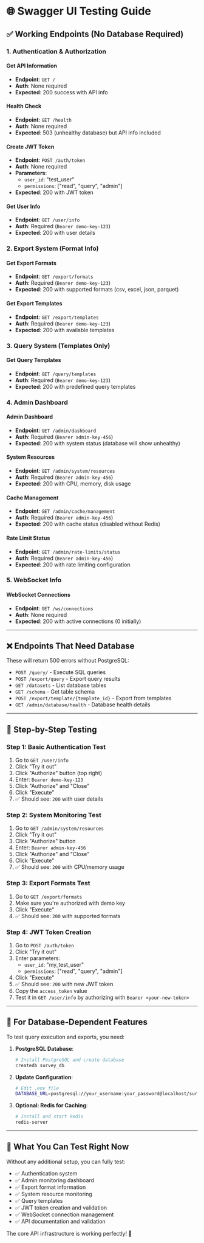 # 🌐 Swagger UI Testing Guide

## ✅ **Working Endpoints (No Database Required)**

### 1. **Authentication & Authorization**

#### Get API Information
- **Endpoint**: `GET /`
- **Auth**: None required
- **Expected**: 200 success with API info

#### Health Check
- **Endpoint**: `GET /health`
- **Auth**: None required
- **Expected**: 503 (unhealthy database) but API info included

#### Create JWT Token
- **Endpoint**: `POST /auth/token`
- **Auth**: None required
- **Parameters**: 
  - `user_id`: "test_user"
  - `permissions`: ["read", "query", "admin"]
- **Expected**: 200 with JWT token

#### Get User Info
- **Endpoint**: `GET /user/info`
- **Auth**: Required (`Bearer demo-key-123`)
- **Expected**: 200 with user details

### 2. **Export System (Format Info)**

#### Get Export Formats
- **Endpoint**: `GET /export/formats`
- **Auth**: Required (`Bearer demo-key-123`)
- **Expected**: 200 with supported formats (csv, excel, json, parquet)

#### Get Export Templates
- **Endpoint**: `GET /export/templates`
- **Auth**: Required (`Bearer demo-key-123`)
- **Expected**: 200 with available templates

### 3. **Query System (Templates Only)**

#### Get Query Templates
- **Endpoint**: `GET /query/templates`
- **Auth**: Required (`Bearer demo-key-123`)
- **Expected**: 200 with predefined query templates

### 4. **Admin Dashboard**

#### Admin Dashboard
- **Endpoint**: `GET /admin/dashboard`
- **Auth**: Required (`Bearer admin-key-456`)
- **Expected**: 200 with system status (database will show unhealthy)

#### System Resources
- **Endpoint**: `GET /admin/system/resources`
- **Auth**: Required (`Bearer admin-key-456`)
- **Expected**: 200 with CPU, memory, disk usage

#### Cache Management
- **Endpoint**: `GET /admin/cache/management`
- **Auth**: Required (`Bearer admin-key-456`)
- **Expected**: 200 with cache status (disabled without Redis)

#### Rate Limit Status
- **Endpoint**: `GET /admin/rate-limits/status`
- **Auth**: Required (`Bearer admin-key-456`)
- **Expected**: 200 with rate limiting configuration

### 5. **WebSocket Info**

#### WebSocket Connections
- **Endpoint**: `GET /ws/connections`
- **Auth**: None required
- **Expected**: 200 with active connections (0 initially)

---

## ❌ **Endpoints That Need Database**

These will return 500 errors without PostgreSQL:

- `POST /query/` - Execute SQL queries
- `POST /export/query` - Export query results
- `GET /datasets` - List database tables
- `GET /schema` - Get table schema
- `POST /export/template/{template_id}` - Export from templates
- `GET /admin/database/health` - Database health details

---

## 🧪 **Step-by-Step Testing**

### Step 1: Basic Authentication Test
1. Go to `GET /user/info`
2. Click "Try it out"
3. Click "Authorize" button (top right)
4. Enter: `Bearer demo-key-123`
5. Click "Authorize" and "Close"
6. Click "Execute"
7. ✅ Should see: `200` with user details

### Step 2: System Monitoring Test
1. Go to `GET /admin/system/resources`
2. Click "Try it out"
3. Click "Authorize" button
4. Enter: `Bearer admin-key-456`
5. Click "Authorize" and "Close"
6. Click "Execute"
7. ✅ Should see: `200` with CPU/memory usage

### Step 3: Export Formats Test
1. Go to `GET /export/formats`
2. Make sure you're authorized with demo key
3. Click "Execute"
4. ✅ Should see: `200` with supported formats

### Step 4: JWT Token Creation
1. Go to `POST /auth/token`
2. Click "Try it out"
3. Enter parameters:
   - `user_id`: "my_test_user"
   - `permissions`: ["read", "query", "admin"]
4. Click "Execute"
5. ✅ Should see: `200` with new JWT token
6. Copy the `access_token` value
7. Test it in `GET /user/info` by authorizing with `Bearer <your-new-token>`

---

## 🔧 **For Database-Dependent Features**

To test query execution and exports, you need:

1. **PostgreSQL Database**:
   ```bash
   # Install PostgreSQL and create database
   createdb survey_db
   ```

2. **Update Configuration**:
   ```bash
   # Edit .env file
   DATABASE_URL=postgresql://your_username:your_password@localhost/survey_db
   ```

3. **Optional: Redis for Caching**:
   ```bash
   # Install and start Redis
   redis-server
   ```

---

## 🎯 **What You Can Test Right Now**

Without any additional setup, you can fully test:
- ✅ Authentication system
- ✅ Admin monitoring dashboard
- ✅ Export format information
- ✅ System resource monitoring
- ✅ Query templates
- ✅ JWT token creation and validation
- ✅ WebSocket connection management
- ✅ API documentation and validation

The core API infrastructure is working perfectly! 🚀
